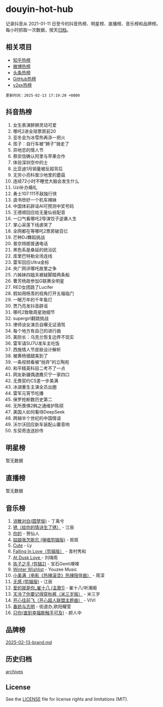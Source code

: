 # douyin-hot-hub

记录抖音从 2021-01-11 日至今的抖音热榜、明星榜、直播榜、音乐榜和品牌榜。每小时抓取一次数据，按天[归档](archives)。

## 相关项目

- [知乎热榜](https://github.com/lonnyzhang423/zhihu-hot-hub)
- [微博热榜](https://github.com/lonnyzhang423/weibo-hot-hub)
- [头条热榜](https://github.com/lonnyzhang423/toutiao-hot-hub)
- [GitHub热榜](https://github.com/lonnyzhang423/github-hot-hub)
- [v2ex热榜](https://github.com/lonnyzhang423/v2ex-hot-hub)


`更新时间：2025-02-13 17:19:20 +0800`

## 抖音热榜

1. 女生表演醉狮灵动可爱
1. 哪吒2进全球票房前20
1. 亚冬会为冰雪热再添一把火
1. 孩子：自行车被“狮子”骑走了
1. 异地恋的情人节
1. 蔡崇信确认阿里与苹果合作
1. 体验深圳空中的士
1. 比亚迪1月销量被反超背后
1. 无穷小亮科普沙地里的蘑菇
1. 连续72小时不睡觉大脑会发生什么
1. Uzi补办婚礼
1. 勇士107:111不敌独行侠
1. 虞书欣好一个机车辣妹
1. 中国体彩辟谣AI可预测中奖号码
1. 王德顺回应给无量仙翁配音
1. 一口气看哪吒2导演饺子逆袭人生
1. 掌心采莲下线虐哭了
1. 全网都在等哪吒2票房破百亿
1. 芒种DJ舞蹈挑战
1. 普京特朗普通电话
1. 黑色系是桑延的统治区
1. 库里巴特勒全场连线
1. 雷军回应Ultra金标
1. 央广网评哪吒故里之争
1. 六姊妹四姐夫被疑脚踏两条船
1. 曹芳杨政参加G联赛全明星
1. RED女团跳了Lucifer
1. 假如用杨羡的视角打开五福临门
1. 一眼万年的千年鱼灯
1. 贾乃亮发抖音辟谣
1. 哪吒2致敬周星驰细节
1. supergirl翻跳挑战
1. 律师谈女演员自曝无证酒驾
1. 每个地方有自己的进行曲
1. 美防长：乌克兰恢复边界不现实
1. 雷军请SU7U准车主吃饭
1. 西施情人节皮肤设计解析
1. 被黄杨钿甜美到了
1. 一条视频看被“抛弃”的立陶宛
1. 和平精英科目二考不了一点
1. 网友新疆偶遇撒贝宁一家四口
1. 无畏契约CS差一步美满
1. 冰湖重生主演全员出圈
1. 雷军元宵节吃播
1. 保罗抢断数历史第二
1. 无所畏惧2韩之通维护陈硕
1. 美国人如何看待DeepSeek
1. 跨越半个世纪的中国情谊
1. 沃尔沃回应新车装配山寨音响
1. 东契奇连送妙传

## 明星榜

暂无数据

## 直播榜

暂无数据

## 音乐榜

1. [消散对白(圆梦版)](https://sf5-hl-cdn-tos.douyinstatic.com/obj/tos-cn-ve-2774/og4jB5I5IizzoZVAAAzWgBMAsMDWoArfwBOiFs) - 丁禹兮
1. [锈（给你的情诗生了锈）](https://sf5-hl-cdn-tos.douyinstatic.com/obj/tos-cn-ve-2774/o8a1PBtVqIYbPEGK6e5A4egedVMdm3fCIz6bbE) - 江辰
1. [你的](https://sf5-hl-cdn-tos.douyinstatic.com/obj/tos-cn-ve-2774/oYuIeKf42jB7sEV6B2upMdpYAgfrQWj0FeRegh) - 贺仙人
1. [姑娘我怎能忘 (弹唱剪辑版)](https://sf5-hl-cdn-tos.douyinstatic.com/obj/tos-cn-ve-2774/okamwrBGEMz6illuEofAsMV4yzF5tVWbBiA5AI) - 抠抠
1. [Cute](https://sf5-hl-cdn-tos.douyinstatic.com/obj/tos-cn-ve-2774/o4IbIzHWKAAB4wsS5qMBRiiAlEBGTpQRNfFvuo) - Ly
1. [Falling In Love（剪辑版）](https://sf5-hl-cdn-tos.douyinstatic.com/obj/tos-cn-ve-2774/o8ajpA8zzgBPahbBIO8AcKGBLJezFCRd1wfP9f) - 青村秀和
1. [ At Dusk  Love ](https://sf5-hl-cdn-tos.douyinstatic.com/obj/tos-cn-ve-2774/o8CrpCf5CaYgI4ZrtQgMQAFEfuGqNnRSDQAPBc) - 刘嗨雨
1. [执子之手 (剪辑2)](https://sf5-hl-cdn-tos.douyinstatic.com/obj/tos-cn-ve-2774/oUoZLQjCc31XzqsBnBQUNgeKtYPBcgbFDwtfcu) - 宝石Gem\哩哩
1. [Winter Wishlist](https://sf5-hl-cdn-tos.douyinstatic.com/obj/tos-cn-ve-2774/oIIgUOeamCFCVAzxN6MFRLIBlLGpUqQxeeHrLE) - Youzee Music
1. [小美满（电影《热辣滚烫》热辣陪伴曲）](https://sf5-hl-cdn-tos.douyinstatic.com/obj/tos-cn-ve-2774/o0GAn2lSgfZIDUgtevCGDQYnFg4CwnrBaxbTZL) - 周深
1. [无感 (剪辑版)](https://sf6-cdn-tos.douyinstatic.com/obj/tos-cn-ve-2774/o0eIsUzJBDlQaQFC5OFlgbMEZC1TFYBftOBn6p) - 江辰
1. [爱的就是你_崔十八 (主歌1)](https://sf6-cdn-tos.douyinstatic.com/obj/tos-cn-ve-2774/oI5BO5DhFZ6UTcNCnZaOCBLtZ7WIMQGfgnXf5E) - 崔十八/听潮阁
1. [天冷了你要记得穿秋裤（米三岁版）](https://sf5-hl-cdn-tos.douyinstatic.com/obj/tos-cn-ve-2774/oQlIwVIDWiZ6BQilAorS7MA0AgCkQDvcZAdm1) - 米三岁
1. [开心往前飞（开心超人联盟主题曲）](https://sf5-hl-cdn-tos.douyinstatic.com/obj/tos-cn-ve-2774/9d8fb7c82cf1421fb93a9fe925275e0a) - VIVI
1. [春娇与志明](https://sf5-hl-cdn-tos.douyinstatic.com/obj/tos-cn-ve-2774/e530d8fceb7044b39707d7f9ff54add1) - 街道办,欧阳耀莹
1. [只你(直到幸福能触手可及)](https://sf5-hl-cdn-tos.douyinstatic.com/obj/tos-cn-ve-2774/o0lBkRDzFTeaVSUz3ZZSCBVtZ5DIMQGfgmEAuE) - 颜人中

## 品牌榜

[2025-02-13-brand.md](archives/2025-02-13-brand.md)

## 历史归档

[archives](archives)

## License

See the [LICENSE](LICENSE) file for license rights and limitations (MIT).
